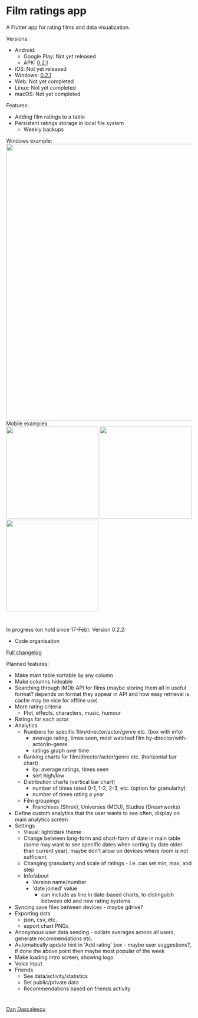 # Film ratings app
A Flutter app for rating films and data visualization.

Versions:
 - Android:
   - Google Play: Not yet released
   - APK: [0.2.1](https://github.com/ddascalescu/app-film-ratings/releases/tag/v0.2.1-prebutter)
 - iOS: Not yet released
 - Windows: [0.2.1](https://github.com/ddascalescu/app-film-ratings/releases/tag/v0.2.1-prebutter)
 - Web: Not yet completed
 - Linux: Not yet completed
 - macOS: Not yet completed

Features:
 - Adding film ratings to a table
 - Persistent ratings storage in local file system
   - Weekly backups

Windows example:  
<img src="../assets/assets/windows_main.png?raw=true" width="750">  
Mobile examples:  
<img src="../assets/assets/xperia_main.png?raw=true" width="250">
<img src="../assets/assets/xperia_dialog_add.png?raw=true" width="250">
<img src="../assets/assets/xperia_dialog_details.png?raw=true" width="250">

#

In progress (on hold since 17-Feb): Version 0.2.2:
 - Code organisation

[Full changelog](https://github.com/ddascalescu/app-film-ratings/blob/main/changelog.txt)

Planned features:
 - Make main table sortable by any column
 - Make columns hideable
 - Searching through IMDb API for films (maybe storing them all in useful format? depends on format they appear in API and how easy retrieval is. cache may be nice for offline use)
 - More rating criteria
   - Plot, effects, characters, music, humour
 - Ratings for each actor
 - Analytics
   - Numbers for specific film/director/actor/genre etc. (box with info)
     - average rating, times seen, most watched film by-director/with-actor/in-genre
     - ratings graph over time
   - Ranking charts for film/director/actor/genre etc. (horizontal bar chart)
     - by: average ratings, times seen
     - sort high/low
   - Distribution charts (vertical bar chart)
     - number of times rated 0-1, 1-2, 2-3, etc. (option for granularity)
     - number of times rating a year
   - Film groupings
     - Franchises (Shrek), Universes (MCU), Studios (Dreamworks)
 - Define custom analytics that the user wants to see often, display on main analytics screen
 - Settings
   - Visual: light/dark theme
   - Change between long-form and short-form of date in main table (some may want to see specific dates when sorting by date older than current year), maybe don't allow on devices where room is not sufficient
   - Changing granularity and scale of ratings - I.e. can set min, max, and step
   - Info/about
     - Version name/number
     - 'date joined' value
       - can include as line in date-based charts, to distinguish between old and new rating systems
 - Syncing save files between devices - maybe gdrive?
 - Exporting data
   - json, csv, etc.
   - export chart PNGs
 - Anonymous user data sending - collate averages across all users, generate recommendations etc.
 - Automatically update hint in 'Add rating' box - maybe user suggestions?, if done the above point then maybe most popular of the week
 - Make loading intro screen, showing logo
 - Voice input
 - Friends
   - See data/activity/statistics
   - Set public/private data
   - Recommendations based on friends activity
 
#
[Dan Dascalescu](https://github.com/ddascalescu)
